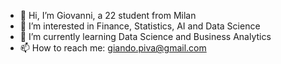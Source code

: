 - 👋 Hi, I’m Giovanni, a 22 student from Milan
- 👀 I’m interested in Finance, Statistics, AI and Data Science
- 🌱 I’m currently learning Data Science and Business Analytics
- 📫 How to reach me: giando.piva@gmail.com

<!---
Giopi222/Giopi222 is a ✨ special ✨ repository because its `README.md` (this file) appears on your GitHub profile.
You can click the Preview link to take a look at your changes.
--->
